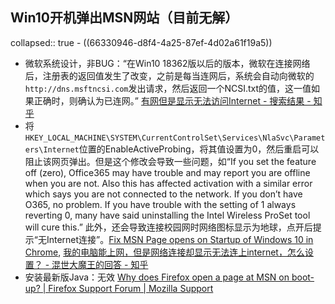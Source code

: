 ## Win10开机弹出MSN网站（目前无解）
collapsed:: true
	- ((66330946-d8f4-4a25-87ef-4d02a61f19a5))
- 微软系统设计，非BUG：“在Win10 18362版以后的版本，微软在连接网络后，注册表的返回值发生了改变，之前是每当连网后，系统会自动向微软的`http://dns.msftncsi.com`发出请求，然后返回一个NCSI.txt的值，这一值如果正确时，则确认为已连网。” [有网但是显示无法访问Internet - 搜索结果 - 知乎](https://www.zhihu.com/search?type=content&q=%E6%9C%89%E7%BD%91%E4%BD%86%E6%98%AF%E6%98%BE%E7%A4%BA%E6%97%A0%E6%B3%95%E8%AE%BF%E9%97%AEInternet)
- 将`HKEY_LOCAL_MACHINE\SYSTEM\CurrentControlSet\Services\NlaSvc\Parameters\Internet`位置的EnableActiveProbing，将其值设置为0，然后重启可以阻止该网页弹出。但是这个修改会导致一些问题，如“If you set the feature off (zero), Office365 may have trouble and may report you are offline when you are not. Also this has affected activation with a similar error which says you are not connected to the network. If you don’t have O365, no problem.  If you have trouble with the setting of 1 always reverting 0, many have said uninstalling the Intel Wireless ProSet tool will cure this.” 此外，还会导致连接校园网时网络图标显示为地球，点开后提示“无Internet连接”。[Fix MSN Page opens on Startup of Windows 10 in Chrome](https://techdows.com/2016/10/fix-msn-page-opens-on-windows-10-startup-in-chrome.html), [我的电脑能上网，但是网络连接却显示无法连上internet，怎么设置？ - 混世大魔王的回答 - 知乎](https://www.zhihu.com/question/483795519/answer/2165193903)
- 安装最新版Java：无效 [Why does Firefox open a page at MSN on boot-up? | Firefox Support Forum | Mozilla Support](https://support.mozilla.org/en-US/questions/1162486)